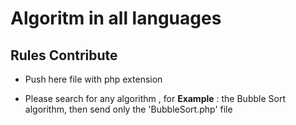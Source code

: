 # Algoritm in all languages
## Rules Contribute

- Push here file with php extension

- Please search for any algorithm , for **Example** : the Bubble Sort algorithm, then send only the 'BubbleSort.php' file